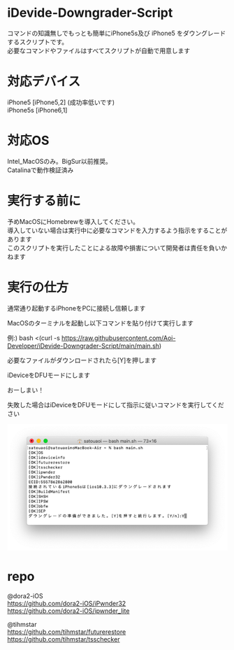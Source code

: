 # iDevide-Downgrader-Script

コマンドの知識無しでもっとも簡単にiPhone5s及び iPhone5 をダウングレードするスクリプトです。  
必要なコマンドやファイルはすべてスクリプトが自動で用意します

# 対応デバイス

iPhone5 [iPhone5,2] (成功率低いです)  
iPhone5s [iPhone6,1]

# 対応OS

Intel_MacOSのみ。BigSur以前推奨。  
Catalinaで動作検証済み

# 実行する前に

予めMacOSにHomebrewを導入してください。  
導入していない場合は実行中に必要なコマンドを入力するよう指示をすることがあります  
このスクリプトを実行したことによる故障や損害について開発者は責任を負いかねます

# 実行の仕方

通常通り起動するiPhoneをPCに接続し信頼します  

MacOSのターミナルを起動し以下コマンドを貼り付けて実行します  

例:) bash <(curl -s https://raw.githubusercontent.com/Aoi-Developer/iDevide-Downgrader-Script/main/main.sh)  

必要なファイルがダウンロードされたら[Y]を押します  

iDeviceをDFUモードにします  

おーしまい！ 

失敗した場合はiDeviceをDFUモードにして指示に従いコマンドを実行してください

![test](Docs/terminal.png)

# repo

@dora2-iOS  
https://github.com/dora2-iOS/iPwnder32  
https://github.com/dora2-iOS/ipwnder_lite  

@tihmstar  
https://github.com/tihmstar/futurerestore  
https://github.com/tihmstar/tsschecker
